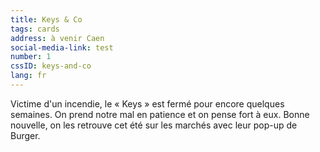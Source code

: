 ```yaml
---
title: Keys & Co
tags: cards
address: à venir Caen
social-media-link: test
number: 1
cssID: keys-and-co
lang: fr
---
```


Victime d'un incendie, le « Keys » est fermé pour encore quelques semaines. On prend notre mal en patience et on pense fort à eux. Bonne nouvelle, on les retrouve cet été sur les marchés avec leur pop-up de Burger.
